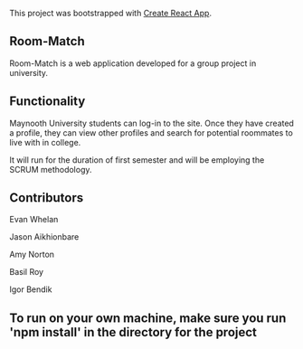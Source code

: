 This project was bootstrapped with [Create React App](https://github.com/facebook/create-react-app).

## Room-Match
Room-Match is a web application developed for a group project in university.

## Functionality
Maynooth University students can log-in to the site. Once they have created a profile, they can view other profiles and search
for potential roommates to live with in college.

It will run for the duration of first semester and will be employing the SCRUM methodology.

## Contributors
Evan Whelan

Jason Aikhionbare

Amy Norton

Basil Roy

Igor Bendik

## To run on your own machine, make sure you run 'npm install' in the directory for the project

